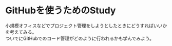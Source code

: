 # GitHubを使うためのStudy
小規模オフィスなどでプロジェクト管理をしようとしたときにどうすればいいかを考えてみる。<br>
ついでにGitHubでのコード管理がどのように行われるかも学んでみよう。<br>
